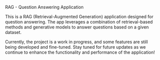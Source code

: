 RAG - Question Answering Application

This is a RAG (Retrieval-Augmented Generation) application designed for question answering. The app leverages a combination of retrieval-based methods and generative models to answer questions based on a given dataset.

Currently, the project is a work in progress, and some features are still being developed and fine-tuned. Stay tuned for future updates as we continue to enhance the functionality and performance of the application!